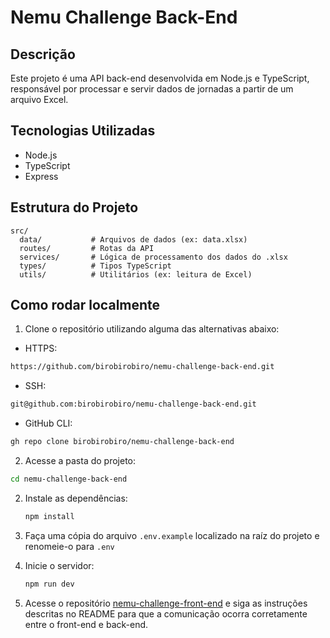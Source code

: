 # Nemu Challenge Back-End

## Descrição

Este projeto é uma API back-end desenvolvida em Node.js e TypeScript, responsável por processar e servir dados de jornadas a partir de um arquivo Excel.

## Tecnologias Utilizadas

- Node.js
- TypeScript
- Express

## Estrutura do Projeto

```
src/
  data/           # Arquivos de dados (ex: data.xlsx)
  routes/         # Rotas da API
  services/       # Lógica de processamento dos dados do .xlsx
  types/          # Tipos TypeScript
  utils/          # Utilitários (ex: leitura de Excel)
```

## Como rodar localmente

1. Clone o repositório utilizando alguma das alternativas abaixo:

- HTTPS:

```bash
https://github.com/birobirobiro/nemu-challenge-back-end.git
```

- SSH:

```bash
git@github.com:birobirobiro/nemu-challenge-back-end.git
```

- GitHub CLI:

```bash
gh repo clone birobirobiro/nemu-challenge-back-end
```

2. Acesse a pasta do projeto:

```bash
cd nemu-challenge-back-end
```

2. Instale as dependências:

   ```bash
   npm install
   ```

3. Faça uma cópia do arquivo `.env.example` localizado na raíz do projeto e renomeie-o para `.env`

4. Inicie o servidor:

   ```bash
   npm run dev
   ```

5. Acesse o repositório [nemu-challenge-front-end](https://github.com/birobirobiro/nemu-challenge-front-end) e siga as instruções descritas no README para que a comunicação ocorra corretamente entre o front-end e back-end.
